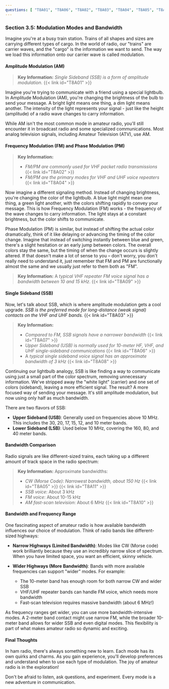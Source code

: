 ```yaml
---
questions: [ "T8A01", "T8A06", "T8A02", "T8A03", "T8A04", "T8A05", "T8A07", "T8A08", "T8A09", "T8A10", "T8A11" ]
---
```


### Section 3.5: Modulation Modes and Bandwidth

Imagine you're at a busy train station. Trains of all shapes and sizes are carrying different types of cargo. In the world of radio, our "trains" are carrier waves, and the "cargo" is the information we want to send. The way we load this information onto our carrier wave is called modulation.

#### Amplitude Modulation (AM)

> **Key Information:** *Single Sideband (SSB) is a form of amplitude modulation.* {{< link id="T8A01" >}}

Imagine you're trying to communicate with a friend using a special lightbulb. In Amplitude Modulation (AM), you're changing the brightness of the bulb to send your message. A bright light means one thing, a dim light means another. The intensity of the light represents your signal - just like the height (amplitude) of a radio wave changes to carry information.

While AM isn't the most common mode in amateur radio, you'll still encounter it in broadcast radio and some specialized communications. Most analog television signals, including Amateur Television (ATV), use AM.

#### Frequency Modulation (FM) and Phase Modulation (PM)

> **Key Information:**
> - *FM/PM are commonly used for VHF packet radio transmissions* {{< link id="T8A02" >}}
> - *FM/PM are the primary modes for VHF and UHF voice repeaters* {{< link id="T8A04" >}}

Now imagine a different signaling method. Instead of changing brightness, you're changing the color of the lightbulb. A blue light might mean one thing, a green light another, with the colors shifting rapidly to convey your message. This is how Frequency Modulation (FM) works - the frequency of the wave changes to carry information. The light stays at a constant brightness, but the color shifts to communicate.

Phase Modulation (PM) is similar, but instead of shifting the actual color dramatically, think of it like delaying or advancing the timing of the color change. Imagine that instead of switching instantly between blue and green, there's a slight hesitation or an early jump between colors. The overall colors stay the same, but the timing of when the change occurs is slightly altered. If that doesn't make a lot of sense to you – don't worry, you don't really need to understand it, just remember that FM and PM are functionally almost the same and we usually just refer to them both as "FM".

> **Key Information:** A *typical VHF repeater FM voice signal has a bandwidth between 10 and 15 kHz*. {{< link id="T8A09" >}}

#### Single Sideband (SSB)

Now, let's talk about SSB, which is where amplitude modulation gets a cool upgrade. *SSB is the preferred mode for long-distance (weak signal) contacts on the VHF and UHF bands.* {{< link id="T8A03" >}}

> **Key Information:**
> - *Compared to FM, SSB signals have a narrower bandwidth* {{< link id="T8A07" >}}
> - *Upper Sideband (USB)* is *normally used for 10-meter HF, VHF, and UHF single-sideband communications* {{< link id="T8A06" >}}
> - A *typical single sideband voice signal has an approximate bandwidth of 3 kHz* {{< link id="T8A08" >}}

Continuing our lightbulb analogy, SSB is like finding a way to communicate using just a small part of the color spectrum, removing unnecessary information. We've stripped away the "white light" (carrier) and one set of colors (sideband), leaving a more efficient signal. The result? A more focused way of sending your message. It's still amplitude modulation, but now using only half as much bandwidth.

There are two flavors of SSB:
- **Upper Sideband (USB)**: Generally used on frequencies above 10 MHz. This includes the 30, 20, 17, 15, 12, and 10 meter bands.
- **Lower Sideband (LSB)**: Used below 10 MHz, covering the 160, 80, and 40 meter bands.

#### Bandwidth Comparison

Radio signals are like different-sized trains, each taking up a different amount of track space in the radio spectrum:

> **Key Information:** Approximate bandwidths:
> - *CW (Morse Code)*: *Narrowest bandwidth, about 150 Hz* {{< link id="T8A05" >}} {{< link id="T8A11" >}}
> - *SSB voice*: About 3 kHz
> - *FM voice*: About 10-15 kHz
> - *AM fast-scan television*: About 6 MHz {{< link id="T8A10" >}}

#### Bandwidth and Frequency Range

One fascinating aspect of amateur radio is how available bandwidth influences our choice of modulation. Think of radio bands like different-sized highways:

- **Narrow Highways (Limited Bandwidth)**: Modes like CW (Morse code) work brilliantly because they use an incredibly narrow slice of spectrum. When you have limited space, you want an efficient, skinny vehicle.

- **Wider Highways (More Bandwidth)**: Bands with more available frequencies can support "wider" modes. For example:
  - The 10-meter band has enough room for both narrow CW and wider SSB
  - VHF/UHF repeater bands can handle FM voice, which needs more bandwidth
  - Fast-scan television requires massive bandwidth (about 6 MHz!)

As frequency ranges get wider, you can use more bandwidth-intensive modes. A 2-meter band contact might use narrow FM, while the broader 10-meter band allows for wider SSB and even digital modes. This flexibility is part of what makes amateur radio so dynamic and exciting.

#### Final Thoughts

In ham radio, there's always something new to learn. Each mode has its own quirks and charms. As you gain experience, you'll develop preferences and understand when to use each type of modulation. The joy of amateur radio is in the exploration!

Don't be afraid to listen, ask questions, and experiment. Every mode is a new adventure in communication.